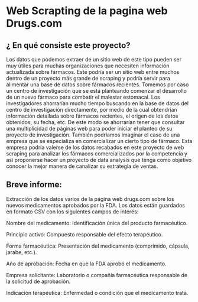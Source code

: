 # Web Scrapting de la pagina web Drugs.com

## ¿ En qué consiste este proyecto?

Los datos que podemos extraer de un sitio web de este tipo pueden ser muy útiles para muchas organizaciones que necesiten información actualizada sobre fármacos. Este podría ser un sitio web entre muchos dentro de un proyecto más grande de scraping y podría servir para alimentar una base de datos sobre fármacos recientes. Tomemos por caso un centro de investigación que se está planteando comenzar el desarrollo de un nuevo fármaco para combatir el malestar estomacal. Los investigadores ahorrarían mucho tiempo buscando en la base de datos del centro de investigación directamente, por medio de la cual obtendrían información detallada sobre fármacos recientes, el origen de los datos obtenidos, su fecha, etc. De este modo se ahorrarían tener que consultar una multiplicidad de páginas web para poder iniciar el planteo de su proyecto de investigación. También podríamos imaginar el caso de una empresa que se especializa en comercializar un cierto tipo de fármaco. Esta empresa podría valerse de los datos recabados en este proyecto de web scraping para analizar los fármacos comercializados por la competencia y así proponerse hacer un proyecto de data analysis que tenga como objetivo conocer la mejor manera de canalizar su estrategia de ventas.

## Breve informe:

Extracción de los datos varios de la página web drugs.com sobre los nuevos medicamentos aprobados por la FDA. 
Los datos están guardados en formato CSV con los siguientes campos de interés:

Nombre del medicamento: Identificación única del producto farmacéutico.

Principio activo: Compuesto responsable del efecto terapéutico.

Forma farmacéutica: Presentación del medicamento (comprimido, cápsula, jarabe, etc.).

Año de aprobación: Fecha en que la FDA aprobó el medicamento.

Empresa solicitante: Laboratorio o compañía farmacéutica responsable de la solicitud de aprobación.

Indicación terapéutica: Enfermedad o condición que el medicamento trata.
